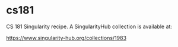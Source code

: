 # cs181

CS 181 Singularity recipe.  A SingularityHub collection is available at:

https://www.singularity-hub.org/collections/1983
